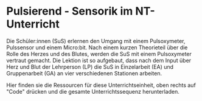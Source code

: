 # Pulsierend - Sensorik im NT-Unterricht 

Die Schüler:innen (SuS) erlernen den Umgang mit einem Pulsoxymeter, Pulssensor und einem Micro:bit. Nach einem kurzen Theorieteil über die Rolle des Herzes und des Blutes, werden die SuS mit einem Pulsoxymeter vertraut gemacht. Die Lektion ist so aufgebaut, dass nach dem Input über Herz und Blut der Lehrperson (LP) die SuS in Einzelarbeit (EA) und Gruppenarbeit (GA) an vier verschiedenen Stationen arbeiten.

Hier finden sie die Ressourcen für diese Unterrichtseinheit, oben rechts auf "Code" drücken und die gesamte Unterrichtssequenz herunterladen.

